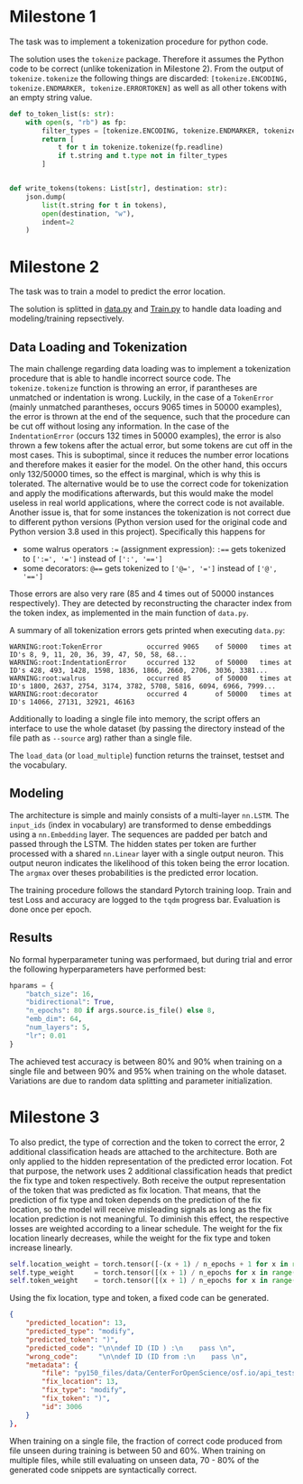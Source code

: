 # Milestone 1

The task was to implement a tokenization procedure for python code.

The solution uses the `tokenize` package. Therefore it assumes the Python code to be correct (unlike tokenization in Milestone 2). From the output of `tokenize.tokenize` the following things are discarded: `[tokenize.ENCODING, tokenize.ENDMARKER, tokenize.ERRORTOKEN]` as well as all other tokens with an empty string value.

```python
def to_token_list(s: str):
    with open(s, "rb") as fp:
        filter_types = [tokenize.ENCODING, tokenize.ENDMARKER, tokenize.ERRORTOKEN]
        return [
            t for t in tokenize.tokenize(fp.readline)
            if t.string and t.type not in filter_types
        ]


def write_tokens(tokens: List[str], destination: str):
    json.dump(
        list(t.string for t in tokens),
        open(destination, "w"),
        indent=2
    )
```

# Milestone 2

The task was to train a model to predict the error location. 

The solution is splitted in [data.py](milestone2/data.py) and [Train.py](milestone2/Train.py) to handle data loading and modeling/training repsectively.

## Data Loading and Tokenization

The main challenge regarding data loading was to implement a tokenization procedure that is able to handle incorrect source code. 
The `tokenize.tokenize` function is throwing an error, if parantheses are unmatched or indentation is wrong. 
Luckily, in the case of a `TokenError` (mainly unmatched parantheses, occurs 9065 times in 50000 examples), the error is thrown at the end of the sequence, such that the procedure can be cut off without losing any information. In the case of the `IndentationError` (occurs 132 times in 50000 examples), the error is also thrown a few tokens after the actual error, but some tokens are cut off in the most cases. This is suboptimal, since it reduces the number error locations and therefore makes it easier for the model. On the other hand, this occurs only 132/50000 times, so the effect is marginal, which is why this is tolerated. The alternative would be to use the correct code for tokenization and apply the modifications afterwards, but this would make the model useless in real world applications, where the correct code is not available.
Another issue is, that for some instances the tokenization is not correct due to different python versions (Python version used for the original code and Python version 3.8 used in this project). Specifically this happens for 

- some walrus operators `:=` (assignment expression): `:==` gets tokenized to `[':=', '=']` instead of `[':', '==']`
- some decorators: `@==` gets tokenized to `['@=', '=']` instead of  `['@', '==']`

Those errors are also very rare (85 and 4 times out of 50000 instances respectively). They are detected by reconstructing the character index from the token index, as implemented in the main function of `data.py`.

A summary of all tokenization errors gets printed when executing `data.py`:

```
WARNING:root:TokenError           occurred 9065    of 50000   times at ID's 8, 9, 11, 20, 36, 39, 47, 50, 58, 68...
WARNING:root:IndentationError     occurred 132     of 50000   times at ID's 428, 493, 1428, 1598, 1836, 1866, 2660, 2706, 3036, 3381...
WARNING:root:walrus               occurred 85      of 50000   times at ID's 1800, 2637, 2754, 3174, 3782, 5708, 5816, 6094, 6966, 7999...
WARNING:root:decorator            occurred 4       of 50000   times at ID's 14066, 27131, 32921, 46163
```

Additionally to loading a single file into memory, the script offers an interface to use the whole dataset (by passing the directory instead of the file path as `--source` arg) rather than a single file. 

The `load_data` (or `load_multiple`) function returns the trainset, testset and the vocabulary.


## Modeling

The architecture is simple and mainly consists of a multi-layer `nn.LSTM`. The `input_ids` (index in vocabulary) are transformed to dense embeddings using a `nn.Embedding` layer.
The sequences are padded per batch and passed through the LSTM. The hidden states per token are further processed with a shared `nn.Linear` layer with a single output neuron. This output neuron indicates the likelihood of this token being the error location. The `argmax` over theses probabilities is the predicted error location.

The training procedure follows the standard Pytorch training loop. Train and test Loss and accuracy are logged to the `tqdm` progress bar. Evaluation is done once per epoch.

## Results

No formal hyperparameter tuning was performaed, but during trial and error the following hyperparameters have performed best:

```python
hparams = {
    "batch_size": 16,
    "bidirectional": True,
    "n_epochs": 80 if args.source.is_file() else 8,
    "emb_dim": 64,
    "num_layers": 5,
    "lr": 0.01
}
```

The achieved test accuracy is between 80% and 90% when training on a single file and between 90% and 95% when training on the whole dataset. Variations are due to random data splitting and parameter initialization. 


# Milestone 3

To also predict, the type of correction and the token to correct the error, 2 additional classification heads are attached to the architecture.
Both are only applied to the hidden representation of the predicted error location. Fot that purpose, the network uses 2 additional classification heads
that predict the fix type and token respectively. Both receive the output representation of the token that was predicted as fix location.
That means, that the prediction of fix type and token depends on the prediction of the fix location, so the model will receive misleading signals as long as the 
fix location prediction is not meaningful. To diminish this effect, the respective losses are weighted according to a linear schedule. 
The weight for the fix location linearly decreases, while the weight for the fix type and token increase linearly.

```python
self.location_weight = torch.tensor([-(x + 1) / n_epochs + 1 for x in range(n_epochs)])
self.type_weight     = torch.tensor([(x + 1) / n_epochs for x in range(n_epochs)])
self.token_weight    = torch.tensor([(x + 1) / n_epochs for x in range(n_epochs)])
```

Using the fix location, type and token, a fixed code can be generated. 

```json  
{
    "predicted_location": 13,
    "predicted_type": "modify",
    "predicted_token": ")",
    "predicted_code": "\n\ndef ID (ID ) :\n    pass \n",
    "wrong_code":     "\n\ndef ID (ID from :\n    pass \n",
    "metadata": {
        "file": "py150_files/data/CenterForOpenScience/osf.io/api_tests/nodes/views/test_node_list.py",
        "fix_location": 13,
        "fix_type": "modify",
        "fix_token": ")",
        "id": 3006
    }
},
```

When training on a single file, the fraction of correct code produced from file unseen during training is between 50 and 60%. When training on multiple files, while still evaluating on unseen data, 70 - 80% of the generated code snippets are syntactically correct.